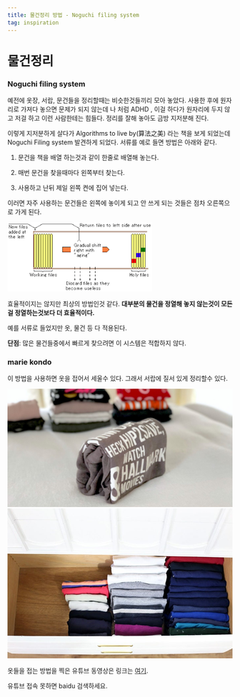 ```yaml
---
title: 물건정리 방법 - Noguchi filing system
tag: inspiration
---
```




#                            물건정리

### Noguchi filing system

예전에 옷장, 서랍, 문건들을 정리할때는 비슷한것들끼리 모아 놓았다. 사용한 후에 원자리로 가져다 놓으면 문제가 되지 않는데 나 처럼 ADHD , 이걸 하다가 원자리에 두지 않고 저걸 하고 이런 사람한테는 힘들다.  정리를 잘해 놓아도 금방 지저분해 진다. 



이렇게 지저분하게 살다가 Algorithms to live by(算法之美) 라는 책을 보게 되었는데 Noguchi Filing system 발견하게 되었다. 서류를 예로 들면  방법은 아래와 같다.

1. 문건을 책을 배열 하는것과 같이 한줄로 배열해 놓는다.

2. 매번 문건을 찾을때마다 왼쪽부터 찾는다.

3. 사용하고 난뒤 제일 왼쪽 켠에 집어 넣는다. 

이러면 자주 사용하는 문건들은 왼쪽에 놓이게 되고 안 쓰게 되는 것들은 점차 오른쪽으로 가게 된다.

<img src="/assets/images/download.png" >

효율적이지는 않지만 최상의 방법인것 같다. **대부분의 물건을 정열해 놓지 않는것이 모든걸 정열하는것보다 더 효율적이다.**

예를 서류로 들었지만 옷, 물건 등 다 적용된다.

**단점**: 많은 물건들중에서 빠르게 찾으려면 이 시스템은 적합하지 않다.

### marie kondo

이 방법을 사용하면 옷을 접어서 세울수 있다. 그래서 서랍에 질서 있게 정리할수 있다.

<img src="/assets/images/standing-hip-sweater.jpeg" >

<img src="/assets/images/The-KonMari-Method-Shirt-Drawer-680x453.jpeg" >



옷들을 접는 방법을 찍은 유튜브 동영상은 링크는 [여기](https://www.youtube.com/watch?v=IjkmqbJTLBM).

유튜브 접속 못하면 baidu 검색하세요.
